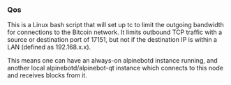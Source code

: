 ### Qos ###

This is a Linux bash script that will set up tc to limit the outgoing bandwidth for connections to the Bitcoin network. It limits outbound TCP traffic with a source or destination port of 17151, but not if the destination IP is within a LAN (defined as 192.168.x.x).

This means one can have an always-on alpinebotd instance running, and another local alpinebotd/alpinebot-qt instance which connects to this node and receives blocks from it.
